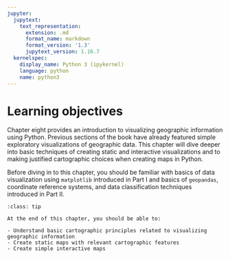 ```yaml
---
jupyter:
  jupytext:
    text_representation:
      extension: .md
      format_name: markdown
      format_version: '1.3'
      jupytext_version: 1.16.7
  kernelspec:
    display_name: Python 3 (ipykernel)
    language: python
    name: python3
---
```


<!-- #region editable=true slideshow={"slide_type": ""} tags=["learning_objectives"] -->
# Learning objectives
<!-- #endregion -->

<!-- #region editable=true slideshow={"slide_type": ""} -->
Chapter eight provides an introduction to visualizing geographic information using Python. Previous sections of the book have already featured simple exploratory visualizations of geographic data. This chapter will dive deeper into basic techniques of creating static and interactive visualizations and to making justified cartographic choices when creating maps in Python. 

Before diving in to this chapter, you should be familiar with basics of data visualization using `matplotlib` introduced in Part I and basics of `geopandas`, coordinate reference systems, and data classification techniques introduced in Part II.
<!-- #endregion -->

<!-- #region editable=true slideshow={"slide_type": ""} tags=["lo_box"] -->
```{admonition} Learning objectives
:class: tip

At the end of this chapter, you should be able to:

- Understand basic cartographic principles related to visualizing geographic information
- Create static maps with relevant cartographic features
- Create simple interactive maps 


```
<!-- #endregion -->
